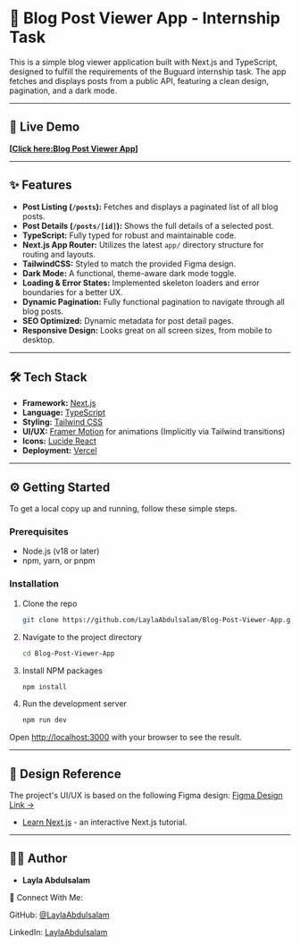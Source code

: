 # 🧪 Blog Post Viewer App - Internship Task

This is a simple blog viewer application built with Next.js and TypeScript, designed to fulfill the requirements of the Buguard internship task. The app fetches and displays posts from a public API, featuring a clean design, pagination, and a dark mode.

---

## 🚀 Live Demo

**[[Click here:Blog Post Viewer App](https://blog-post-viewer-app-git-main-layla-abdulsalam-ahmeds-projects.vercel.app/posts)]**

---

## ✨ Features

-   **Post Listing (`/posts`):** Fetches and displays a paginated list of all blog posts.
-   **Post Details (`/posts/[id]`):** Shows the full details of a selected post.
-   **TypeScript:** Fully typed for robust and maintainable code.
-   **Next.js App Router:** Utilizes the latest `app/` directory structure for routing and layouts.
-   **TailwindCSS:** Styled to match the provided Figma design.
-   **Dark Mode:** A functional, theme-aware dark mode toggle.
-   **Loading & Error States:** Implemented skeleton loaders and error boundaries for a better UX.
-   **Dynamic Pagination:** Fully functional pagination to navigate through all blog posts.
-   **SEO Optimized:** Dynamic metadata for post detail pages.
-   **Responsive Design:** Looks great on all screen sizes, from mobile to desktop.

---

## 🛠️ Tech Stack

-   **Framework:** [Next.js](https://nextjs.org/)
-   **Language:** [TypeScript](https://www.typescriptlang.org/)
-   **Styling:** [Tailwind CSS](https://tailwindcss.com/)
-   **UI/UX:** [Framer Motion](https://www.framer.com/motion/) for animations (Implicitly via Tailwind transitions)
-   **Icons:** [Lucide React](https://lucide.dev/)
-   **Deployment:** [Vercel](https://vercel.com/)

---

## ⚙️ Getting Started

To get a local copy up and running, follow these simple steps.

### Prerequisites

-   Node.js (v18 or later)
-   npm, yarn, or pnpm

### Installation

1.  Clone the repo
    ```sh
    git clone https://github.com/LaylaAbdulsalam/Blog-Post-Viewer-App.git
    ```
2.  Navigate to the project directory
    ```sh
    cd Blog-Post-Viewer-App
    ```
3.  Install NPM packages
    ```sh
    npm install
    ```
4.  Run the development server
    ```sh
    npm run dev
    ```

Open [http://localhost:3000](http://localhost:3000) with your browser to see the result.

---

## 🎨 Design Reference

The project's UI/UX is based on the following Figma design:
[Figma Design Link →](https://www.figma.com/design/xH1KctQJ1NRvH5w8aed4n8/The-Blog---Buguard-Task)
- [Learn Next.js](https://nextjs.org/learn) - an interactive Next.js tutorial.

---

## 👩‍💻 Author


- **Layla Abdulsalam**

💌 Connect With Me:

GitHub: [@LaylaAbdulsalam](https://github.com/LaylaAbdulsalam)

LinkedIn: [LaylaAbdulsalam](https://www.linkedin.com/in/layla-abdulsalam-092847204/)
